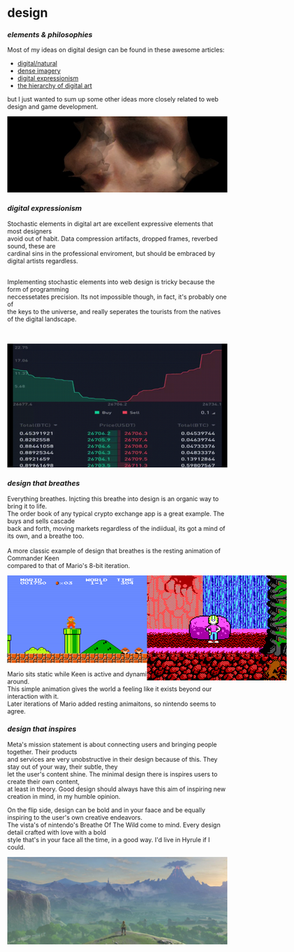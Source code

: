 # design
<h3><i>elements &amp; philosophies</h3></i>

Most of my ideas on digital design can be found in these awesome articles:<br>
- <a href="https://density.substack.com/p/digitalnatural"> digital/natural</a>
-  <a href="https://density.substack.com/p/dense-imagery"> dense imagery</a>
-  <a href="https://density.substack.com/p/digital-expressionism"> digital expressionism</a>
-  <a href="https://density.substack.com/p/the-hierarchy-of-digital-art"> the hierarchy of digital art</a>

but I just wanted to sum up some other ideas more closely related to web design and game development.

<img src="newrembrant2.jpg" style="width:800px;">
<h3><i>digital expressionism</i></h3>
Stochastic elements in digital art are excellent expressive elements that most designers <br>
avoid out of habit. Data compression artifacts, dropped frames, reverbed sound, these are<br>
cardinal sins in the professional enviroment, but should be embraced by digital artists regardless.<br><br>

Implementing stochastic elements into web design is tricky because the form of programming<br>
neccessetates precision. Its not impossible though, in fact, it's probably one of <br>the keys to the universe,
and really seperates the tourists from the natives of the digital landscape.
<br><br><br>


<img src="orderbook.gif" style="width:600px;">
<h3><i>design that breathes</i></h3>

Everything breathes. Injcting this breathe into design is an organic way to bring it to life.<br>
The order book of any typical crypto exchange app is a great example. The buys and sells cascade<br>
back and forth, moving markets regardless of the indiidual, its got a mind of its own, and a breathe too.<br><br>
A more classic example of design that breathes is the resting animation of Commander Keen<br>
compared to that of Mario's 8-bit iteration.

<img src="mario.png">
<img src="keen.gif" style="display:in-line block; position:absolute; float:left;">

Mario sits static while Keen is active and dynamic even when you're not around. <br>
This simple animation gives the world a feeling like it exists beyond our interaction with it.<br>
Later iterations of Mario added resting animaitons, so nintendo seems to agree.



<h3><i>design that inspires</i></h3>

Meta's mission statement is about connecting users and bringing people together. Their products<br>
and services are very unobstructive in their design because of this. They stay out of your way, their subtle, they<br>
let the user's content shine. The minimal design there is inspires users to create their own content, <br>
at least in theory. Good design should always have this aim of inspiring new creation in mind, in my humble opinion.<br>

On the flip side, design can be bold and in your faace and be equally inspiring to the user's own creative endeavors.<br>
The vista's of nintendo's Breathe Of The Wild come to mind. Every design detail crafted with love with a bold<br>
style that's in your face all the time, in a good way. I'd live in Hyrule if I could.

<img src="zelda.jpg">
